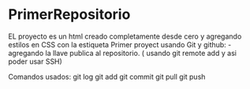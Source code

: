 # PrimerRepositorio

EL proyecto es un html creado completamente desde cero y agregando estilos en CSS con la estiqueta 
Primer proyect usando Git y github: - agregando la llave publica al repositorio. ( usando git remote add <name>  y asi poder usar SSH) 

Comandos usados: 
  git log
  git add
  git commit 
  git pull 
  git push 
  

